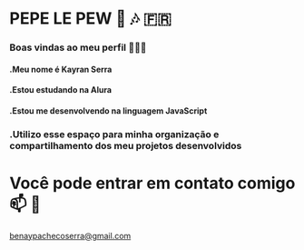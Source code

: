 # PEPE LE PEW 🦨 🎶 🇫🇷
### Boas vindas ao meu perfil 🖤💕🤍
#### .Meu nome é Kayran Serra
#### .Estou estudando na Alura
#### .Estou me desenvolvendo na linguagem JavaScript
### .Utilizo esse espaço para minha organização e compartilhamento dos meu projetos desenvolvidos 
# Você pode entrar em contato comigo 📫 💌
benaypachecoserra@gmail.com
